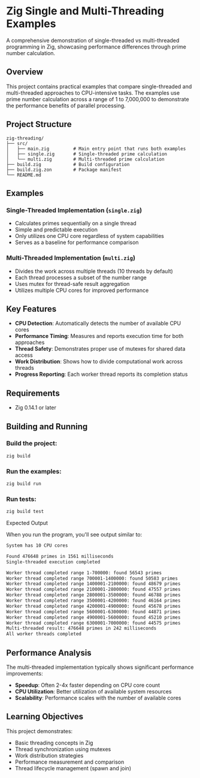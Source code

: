 # Zig Single and Multi-Threading Examples

A comprehensive demonstration of single-threaded vs multi-threaded programming in Zig, showcasing performance differences through prime number calculation.

## Overview

This project contains practical examples that compare single-threaded and multi-threaded approaches to CPU-intensive tasks. The examples use prime number calculation across a range of 1 to 7,000,000 to demonstrate the performance benefits of parallel processing.

## Project Structure

```
zig-threading/
├── src/
│   ├── main.zig         # Main entry point that runs both examples
│   ├── single.zig       # Single-threaded prime calculation
│   └── multi.zig        # Multi-threaded prime calculation
├── build.zig            # Build configuration
├── build.zig.zon        # Package manifest
└── README.md
```


## Examples

### Single-Threaded Implementation (`single.zig`)
- Calculates primes sequentially on a single thread
- Simple and predictable execution
- Only utilizes one CPU core regardless of system capabilities
- Serves as a baseline for performance comparison

### Multi-Threaded Implementation (`multi.zig`)
- Divides the work across multiple threads (10 threads by default)
- Each thread processes a subset of the number range
- Uses mutex for thread-safe result aggregation
- Utilizes multiple CPU cores for improved performance

## Key Features

- **CPU Detection**: Automatically detects the number of available CPU cores
- **Performance Timing**: Measures and reports execution time for both approaches
- **Thread Safety**: Demonstrates proper use of mutexes for shared data access
- **Work Distribution**: Shows how to divide computational work across threads
- **Progress Reporting**: Each worker thread reports its completion status

## Requirements

- Zig 0.14.1 or later

## Building and Running

### Build the project:
```bash
zig build
```

### Run the examples:
```bash
zig build run
```

### Run tests:
```bash
zig build test
```

Expected Output

When you run the program, you'll see output similar to:

```bash
System has 10 CPU cores

Found 476648 primes in 1561 milliseconds
Single-threaded execution completed

Worker thread completed range 1-700000: found 56543 primes
Worker thread completed range 700001-1400000: found 50583 primes
Worker thread completed range 1400001-2100000: found 48679 primes
Worker thread completed range 2100001-2800000: found 47557 primes
Worker thread completed range 2800001-3500000: found 46788 primes
Worker thread completed range 3500001-4200000: found 46164 primes
Worker thread completed range 4200001-4900000: found 45678 primes
Worker thread completed range 5600001-6300000: found 44871 primes
Worker thread completed range 4900001-5600000: found 45210 primes
Worker thread completed range 6300001-7000000: found 44575 primes
Multi-threaded result: 476648 primes in 242 milliseconds
All worker threads completed
```

## Performance Analysis

The multi-threaded implementation typically shows significant performance improvements:
- **Speedup**: Often 2-4x faster depending on CPU core count
- **CPU Utilization**: Better utilization of available system resources
- **Scalability**: Performance scales with the number of available cores

## Learning Objectives

This project demonstrates:
- Basic threading concepts in Zig
- Thread synchronization using mutexes
- Work distribution strategies
- Performance measurement and comparison
- Thread lifecycle management (spawn and join)
